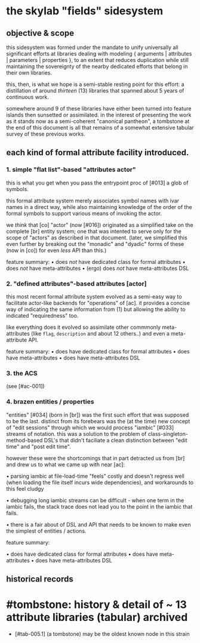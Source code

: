 # the skylab "fields" sidesystem

## objective & scope

this sidesystem was formed under the mandate to unify universally all
significant efforts at libraries dealing with modeling
{ arguments | attributes | parameters | properties }, to an extent that
reduces duplication while still maintaining the sovereignty of
the nearby dedicated efforts that belong in their own libraries.

this, then, is what we hope is a semi-stable resting point for this
effort: a distillation of around *thirteen* (13) libraries that
spanned about 5 years of continuous work.

somewhere around 9 of these libraries have either been turned into feature
islands then sunsetted or assimilated. in the interest of presenting the
work as it stands now as a semi-coherent "canonical pantheon", a
tombstone at the end of this document is all that remains of a somewhat
extensive tabular survey of these previous works.



## each kind of formal attribute facility introduced.

### 1. simple "flat list"-based "attributes actor"

this is what you get when you pass the entrypoint proc of [#013] a glob
of symbols.

this formal attribute system merely associates symbol names with ivar
names in a direct way, while also maintaining knowledge of the order of
the formal symbols to support various means of invoking the actor.

we *think* that [co] "actor" (now [#016]) originated as a simplified take
on the complete [br] entity system; one that was intented to serve only
for the scope of "actors" as described in that document. (later, we
simplified this even further by breaking out the  "monadic" and "dyadic"
forms of these (now in [co]) for even *less* API than this.)

feature summary:
  • does *not* have dedicated class for formal attributes
  • does *not* have meta-attributes
  • (ergo) does *not* have meta-attributes DSL



### 2. "defined attributes"-based attributes [actor]

this most recent formal attribute system evolved as a semi-easy way to
facilitate actor-like backends for "operations" of [ac]. it provides a
concise way of indicating the same information from (1) but allowing the
ability to indicated "requiredness" too.

like everything does it evolved so assimilate other commmonly meta-
attributes (like `flag`, `description` and about 12 others..) and even a
meta-attribute API.

feature summary:
  • does have dedicated class for formal attributes
  • does have meta-attributes
  • does have meta-attributes DSL



### 3. the ACS

(see [#ac-001])




### 4. brazen entities / properties

"entities" [#034]  (born in [br]) was the first such effort that was supposed to
be the last. distinct from its forebears was the (at the time) new
concept of "edit sessions" through which we would process "iambic" [#033]
streams of notation. this was a solution to the problem of
class-singleton-method-based DSL's that didn't faciliate a clean
distinction between "edit time" and "post edit time".

however these were the shortcomings that in part detracted us from [br]
and drew us to what we came up with near [ac]:

  • parsing iambic at file-load-time "feels" costly and doesn't regress
    well (when loading the file itself incurs wide dependencies), and
    workarounds to this feel cludgy

  • debugging long iambic streams can be difficult - when one term in
    the iambic fails, the stack trace does not lead you to the point in
    the iambic that fails.

  • there is a fair about of DSL and API that needs to be known to make
    even the simplest of entities / actions.

feature summary:

  • does have dedicated class for formal attributes
  • does have meta-attributes
  • does have meta-attributes DSL


## historical records

# #tombstone: history & detail of ~ 13 attribute libraries (tabular) archived

  - [#tab-005.1]  (a tombstone) may be the oldest known node in this strain
